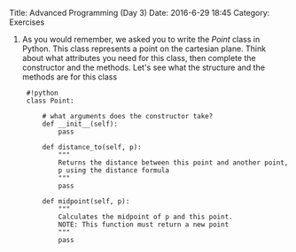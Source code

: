 Title: Advanced Programming (Day 3)
Date: 2016-6-29 18:45
Category: Exercises


1. As you would remember, we  asked you to write the *Point* class in Python. 
This class represents a point on the cartesian plane. Think about what 
attributes you need for this class, then complete the constructor and the methods.
Let's see what the structure and the methods are for this class

        #!python
        class Point:

            # what arguments does the constructor take?
            def __init__(self):
                pass

            def distance_to(self, p):
                """
                Returns the distance between this point and another point,
                p using the distance formula
                """
                pass
            
            def midpoint(self, p):
                """
                Calculates the midpoint of p and this point.
                NOTE: This function must return a new point
                """
                pass

            
